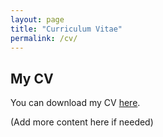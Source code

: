 ```yaml
---
layout: page
title: "Curriculum Vitae"
permalink: /cv/
---
```


## My CV
You can download my CV [here](cv.pdf).

(Add more content here if needed)

